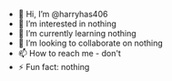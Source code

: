 - 👋 Hi, I’m @harryhas406
- 👀 I’m interested in nothing
- 🌱 I’m currently learning nothing
- 💞️ I’m looking to collaborate on nothing
- 📫 How to reach me - don't
- ⚡ Fun fact: nothing

<!---
harryhas406/harryhas406 is a ✨ special ✨ repository because its `README.md` (this file) appears on your GitHub profile.
You can click the Preview link to take a look at your changes.
--->
